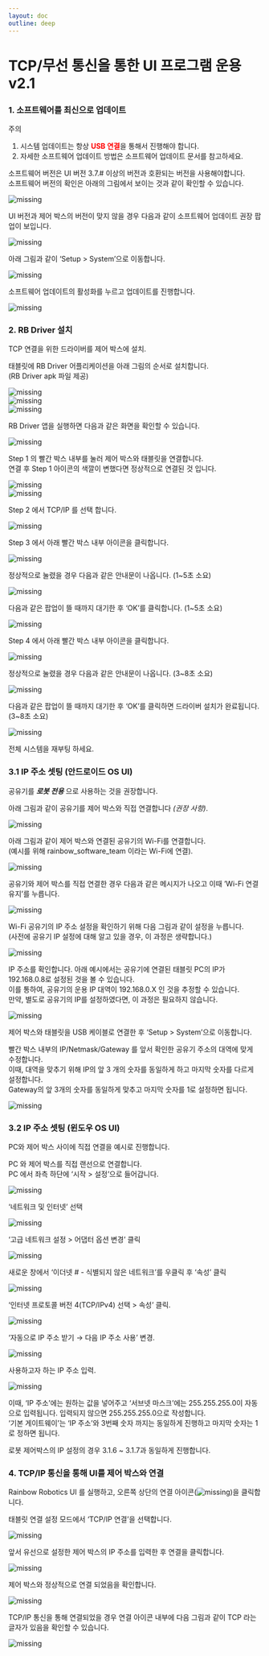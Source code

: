 ```yaml
---
layout: doc
outline: deep
---
```


# TCP/무선 통신을 통한 UI 프로그램 운용 v2.1

### 1. 소프트웨어를 최신으로 업데이트

<div class="warning custom-block">
    <p class="custom-block-title">주의</p>
    <ol>
        <li>
            시스템 업데이트는 항상 <span style="color:red"><b>USB 연결</b></span>을 통해서 진행해야 합니다.
        </li>
        <li>
            자세한 소프트웨어 업데이트 방법은 소프트웨어 업데이트 문서를 참고하세요.
        </li>
    </ol>
</div>

소프트웨어 버전은 UI 버전 3.7.# 이상의 버전과 호환되는 버전을 사용해야합니다.<br>
소프트웨어 버전의 확인은 아래의 그림에서 보이는 것과 같이 확인할 수 있습니다.

![missing](/technical_docs/common/tcp_wireless/1-1.png)

UI 버전과 제어 박스의 버전이 맞지 않을 경우 다음과 같이 소프트웨어 업데이트 권장 팝업이 보입니다.

![missing](/technical_docs/common/tcp_wireless/1-2.png)

아래 그림과 같이 ‘Setup > System’으로 이동합니다.

![missing](/technical_docs/common/tcp_wireless/1-3.png)

소프트웨어 업데이트의 활성화를 누르고 업데이트를 진행합니다.

![missing](/technical_docs/common/tcp_wireless/1-4.png)

### 2. RB Driver 설치

TCP 연결을 위한 드라이버를 제어 박스에 설치.

태블릿에 RB Driver 어플리케이션을 아래 그림의 순서로 설치합니다.<br>
(RB Driver apk 파일 제공)

![missing](/technical_docs/common/tcp_wireless/2-1-1.png)<br>
![missing](/technical_docs/common/tcp_wireless/2-1-2.png)<br>
![missing](/technical_docs/common/tcp_wireless/2-1-3.png)

RB Driver 앱을 실행하면 다음과 같은 화면을 확인할 수 있습니다.

![missing](/technical_docs/common/tcp_wireless/2-3.png)

Step 1 의 빨간 박스 내부를 눌러 제어 박스와 태블릿을 연결합니다.<br>
연결 후 Step 1 아이콘의 색깔이 변했다면 정상적으로 연결된 것 입니다.

![missing](/technical_docs/common/tcp_wireless/2-4.png)<br>
![missing](/technical_docs/common/tcp_wireless/2-5.png)

Step 2 에서 TCP/IP 를 선택 합니다.

![missing](/technical_docs/common/tcp_wireless/2-6.png)

Step 3 에서 아래 빨간 박스 내부 아이콘을 클릭합니다.

![missing](/technical_docs/common/tcp_wireless/2-7.png)

정상적으로 눌렸을 경우 다음과 같은 안내문이 나옵니다. (1~5초 소요)

![missing](/technical_docs/common/tcp_wireless/2-8.png)

다음과 같은 팝업이 뜰 때까지 대기한 후 ‘OK’를 클릭합니다. (1~5초 소요)

![missing](/technical_docs/common/tcp_wireless/2-9.png)

Step 4 에서 아래 빨간 박스 내부 아이콘을 클릭합니다.

![missing](/technical_docs/common/tcp_wireless/2-10.png)

정상적으로 눌렸을 경우 다음과 같은 안내문이 나옵니다. (3~8초 소요)

![missing](/technical_docs/common/tcp_wireless/2-11.png)

다음과 같은 팝업이 뜰 때까지 대기한 후 ‘OK’를 클릭하면 드라이버 설치가 완료됩니다. (3~8초 소요)

![missing](/technical_docs/common/tcp_wireless/2-12.png)

전체 시스템을 재부팅 하세요.

### 3.1 IP 주소 셋팅 (안드로이드 OS UI)

공유기를 **_로봇 전용_** 으로 사용하는 것을 권장합니다.

아래 그림과 같이 공유기를 제어 박스와 직접 연결합니다 _(권장 사항)_.

![missing](/technical_docs/common/tcp_wireless/3-1-1.png)

아래 그림과 같이 제어 박스와 연결된 공유기의 Wi-Fi를 연결합니다.<br>
(예시를 위해 rainbow_software_team 이라는 Wi-Fi에 연결).

![missing](/technical_docs/common/tcp_wireless/3-1-2.png)

공유기와 제어 박스를 직접 연결한 경우 다음과 같은 메시지가 나오고 이때 ’Wi-Fi 연결 유지’를 누릅니다.

![missing](/technical_docs/common/tcp_wireless/3-1-3.png)

Wi-Fi 공유기의 IP 주소 설정을 확인하기 위해 다음 그림과 같이 설정을 누릅니다.<br>
(사전에 공유기 IP 설정에 대해 알고 있을 경우, 이 과정은 생략합니다.)

![missing](/technical_docs/common/tcp_wireless/3-1-4.png)

IP 주소를 확인합니다. 아래 예시에서는 공유기에 연결된 태블릿 PC의 IP가 192.168.0.8로 설정된 것을 볼 수 있습니다.<br>
이를 통하여, 공유기의 운용 IP 대역이 192.168.0.X 인 것을 추정할 수 있습니다.<br>
만약, 별도로 공유기의 IP를 설정하였다면, 이 과정은 필요하지 않습니다.

![missing](/technical_docs/common/tcp_wireless/3-1-5.png)

제어 박스와 태블릿을 USB 케이블로 연결한 후 ‘Setup > System’으로 이동합니다.

빨간 박스 내부의 IP/Netmask/Gateway 를 앞서 확인한 공유기 주소의 대역에 맞게 수정합니다.<br>
이때, 대역을 맞추기 위해 IP의 앞 3 개의 숫자를 동일하게 하고 마지막 숫자를 다르게 설정합니다.<br>
Gateway의 앞 3개의 숫자를 동일하게 맞추고 마지막 숫자를 1로 설정하면 됩니다.

![missing](/technical_docs/common/tcp_wireless/3-1-7.png)

### 3.2 IP 주소 셋팅 (윈도우 OS UI)

PC와 제어 박스 사이에 직접 연결을 예시로 진행합니다.

PC 와 제어 박스를 직접 랜선으로 연결합니다.<br>
PC 에서 좌측 하단에 ‘시작 > 설정’으로 들어갑니다.

![missing](/technical_docs/common/tcp_wireless/3-2-2.png)

‘네트워크 및 인터넷’ 선택

![missing](/technical_docs/common/tcp_wireless/3-2-3.png)

‘고급 네트워크 설정 > 어댑터 옵션 변경’ 클릭

![missing](/technical_docs/common/tcp_wireless/3-2-4.png)

새로운 창에서 ‘이더넷 # - 식별되지 않은 네트워크’를 우클릭 후 ‘속성’ 클릭

![missing](/technical_docs/common/tcp_wireless/3-2-5.png)

‘인터넷 프로토콜 버전 4(TCP/IPv4) 선택 > 속성’ 클릭.

![missing](/technical_docs/common/tcp_wireless/3-2-6.png)

‘자동으로 IP 주소 받기 → 다음 IP 주소 사용’ 변경.

![missing](/technical_docs/common/tcp_wireless/3-2-7.png)

사용하고자 하는 IP 주소 입력.

![missing](/technical_docs/common/tcp_wireless/3-2-8.png)

이때, ‘IP 주소’에는 원하는 값을 넣어주고 ‘서브넷 마스크’에는 255.255.255.0이 자동으로 입력됩니다. 입력되지 않으면 255.255.255.0으로 작성합니다.<br>
‘기본 게이트웨이’는 ‘IP 주소’와 3번째 숫자 까지는 동일하게 진행하고 마지막 숫자는 1로 정하면 됩니다.

로봇 제어박스의 IP 설정의 경우 3.1.6 ~ 3.1.7과 동일하게 진행합니다.

### 4. TCP/IP 통신을 통해 UI를 제어 박스와 연결

Rainbow Robotics UI 를 실행하고, 오른쪽 상단의 연결 아이콘(![missing](/technical_docs/common/tcp_wireless/4-1.png))을
클릭합니다.

태블릿 연결 설정 모드에서 ‘TCP/IP 연결’을 선택합니다.

![missing](/technical_docs/common/tcp_wireless/4-2.png)

앞서 유선으로 설정한 제어 박스의 IP 주소를 입력한 후 연결을 클릭합니다.

![missing](/technical_docs/common/tcp_wireless/4-3.png)

제어 박스와 정상적으로 연결 되었음을 확인합니다.

![missing](/technical_docs/common/tcp_wireless/4-4.png)

TCP/IP 통신을 통해 연결되었을 경우 연결 아이콘 내부에 다음 그림과 같이 TCP 라는 글자가 있음을 확인할 수 있습니다.

![missing](/technical_docs/common/tcp_wireless/4-5.png)
